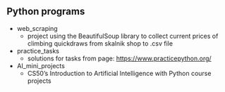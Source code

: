 ## Python programs
* web_scraping
  - project using the BeautifulSoup library to collect current prices of climbing quickdraws from skalnik shop to .csv file
* practice_tasks
  - solutions for tasks from page: https://www.practicepython.org/
* AI_mini_projects
  - CS50’s Introduction to Artificial Intelligence with Python course projects
